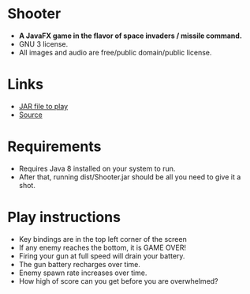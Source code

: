 # Shooter
* **A JavaFX game in the flavor of space invaders / missile command.**
* GNU 3 license.
* All images and audio are free/public domain/public license.

# Links
* [JAR file to play](dist/Shooter.jar)
* [Source](src/shooter)

# Requirements
* Requires Java 8 installed on your system to run. 
* After that, running dist/Shooter.jar should be all you need to give it a shot.

# Play instructions
* Key bindings are in the top left corner of the screen
* If any enemy reaches the bottom, it is GAME OVER!
* Firing your gun at full speed will drain your battery.
* The gun battery recharges over time.
* Enemy spawn rate increases over time.
* How high of score can you get before you are overwhelmed?